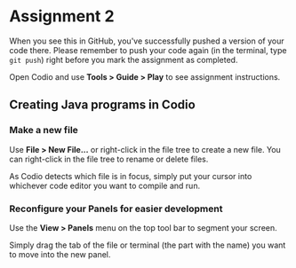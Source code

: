 # Assignment 2
When you see this in GitHub, you've successfully pushed a version of your code there. Please remember to push your code again (in the terminal, type `git push`) right before you mark the assignment as completed.

Open Codio and use **Tools > Guide > Play** to see assignment instructions.

## Creating Java programs in Codio

### Make a new file
Use **File > New File...** or right-click in the file tree to create a new file. You can right-click in the file tree to rename or delete files.

As Codio detects which file is in focus, simply put your cursor into whichever code editor you want to compile and run.

### Reconfigure your Panels for easier development
Use the **View > Panels** menu on the top tool bar to segment your screen.

Simply drag the tab of the file or terminal (the part with the name) you want to move into the new panel.
